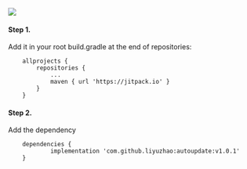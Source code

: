 [![](https://jitpack.io/v/liyuzhao/autoupdate.svg)](https://jitpack.io/#liyuzhao/autoupdate)


#### Step 1.
Add it in your root build.gradle at the end of repositories:

```
	allprojects {
		repositories {
			...
			maven { url 'https://jitpack.io' }
		}
	}
```

#### Step 2.
Add the dependency

```
	dependencies {
	        implementation 'com.github.liyuzhao:autoupdate:v1.0.1'
	}

```